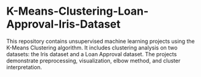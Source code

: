 # K-Means-Clustering-Loan-Approval-Iris-Dataset
This repository contains unsupervised machine learning projects using the K-Means Clustering algorithm. It includes clustering analysis on two datasets: the Iris dataset and a Loan Approval dataset. The projects demonstrate preprocessing, visualization, elbow method, and cluster interpretation.
